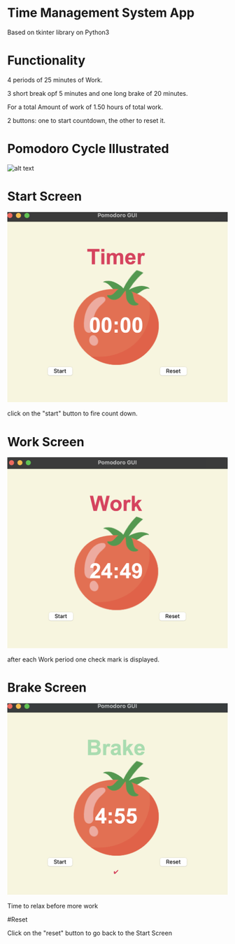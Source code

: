 # Time Management System App

Based on tkinter library on Python3

# Functionality

4 periods of 25 minutes of Work.

3 short break opf 5 minutes and one long brake of 20 minutes.

For a total Amount of work of 1.50 hours of total work.

2 buttons: one to start countdown, the other to reset it.

# Pomodoro Cycle Illustrated

![alt text](https://miro.medium.com/max/1400/1*J-df6qhTu_1PVd-MmMI_EQ.png)


# Start Screen 

![alt text](./screenshots/start_timer.png)

click on the "start" button to fire count down.

# Work Screen 

![alt text](./screenshots/work_cycle.png)

after each Work period one check mark is displayed.

# Brake Screen

![alt text](./screenshots/brake_cycle.png)

Time to relax before more work

#Reset

Click on the "reset" button to go back to the Start Screen
